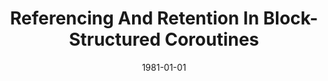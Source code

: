 ---
title: "Referencing And Retention In Block-Structured Coroutines"
date: 1981-01-01
venue: ""
paperurl: https://doi.org/10.1145/357139.357143
authors: "Gary Lindstrom and Mary Lou Soffa"
awards: ""
---